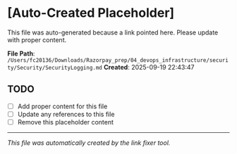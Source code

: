 # [Auto-Created Placeholder]

This file was auto-generated because a link pointed here.
Please update with proper content.

**File Path**: `/Users/fc20136/Downloads/Razorpay_prep/04_devops_infrastructure/security/Security/SecurityLogging.md`
**Created**: 2025-09-19 22:43:47

## TODO
- [ ] Add proper content for this file
- [ ] Update any references to this file
- [ ] Remove this placeholder content

---
*This file was automatically created by the link fixer tool.*
